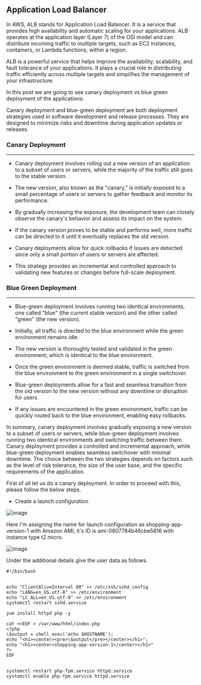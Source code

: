 ## Application Load Balancer

In AWS, ALB stands for Application Load Balancer. It is a service that provides high availability and automatic scaling for your applications. ALB operates at the application layer (Layer 7) of the OSI model and can distribute incoming traffic to multiple targets, such as EC2 instances, containers, or Lambda functions, within a region.

ALB is a powerful service that helps improve the availability, scalability, and fault tolerance of your applications. It plays a crucial role in distributing traffic efficiently across multiple targets and simplifies the management of your infrastructure.

In this post we are going to see canary deployment vs blue green deployment of the applications.

Canary deployment and blue-green deployment are both deployment strategies used in software development and release processes. They are designed to minimize risks and downtime during application updates or releases.

### Canary Deployment
---
- Canary deployment involves rolling out a new version of an application to a subset of users or servers, while the majority of the traffic still goes to the stable version.

- The new version, also known as the "canary," is initially exposed to a small percentage of users or servers to gather feedback and monitor its performance.

- By gradually increasing the exposure, the development team can closely observe the canary's behavior and assess its impact on the system.

- If the canary version proves to be stable and performs well, more traffic can be directed to it until it eventually replaces the old version.

- Canary deployments allow for quick rollbacks if issues are detected since only a small portion of users or servers are affected.

- This strategy provides an incremental and controlled approach to validating new features or changes before full-scale deployment.

### Blue Green Deployment
---
- Blue-green deployment involves running two identical environments, one called "blue" (the current stable version) and the other called "green" (the new version).

- Initially, all traffic is directed to the blue environment while the green environment remains idle.

- The new version is thoroughly tested and validated in the green environment, which is identical to the blue environment.

- Once the green environment is deemed stable, traffic is switched from the blue environment to the green environment in a single switchover.

- Blue-green deployments allow for a fast and seamless transition from the old version to the new version without any downtime or disruption for users.

- If any issues are encountered in the green environment, traffic can be quickly routed back to the blue environment, enabling easy rollbacks.


In summary, canary deployment involves gradually exposing a new version to a subset of users or servers, while blue-green deployment involves running two identical environments and switching traffic between them. Canary deployment provides a controlled and incremental approach, while blue-green deployment enables seamless switchover with minimal downtime. The choice between the two strategies depends on factors such as the level of risk tolerance, the size of the user base, and the specific requirements of the application.

First of all let us do a canary deployment. In order to proceed with this, please follow the below steps.

- Create a launch configuration

![image](https://github.com/jijinmichael/ALB/assets/134680540/8da8487b-0dad-4545-89df-97fb228cd562)

Here I'm assigning the name for launch configuration as shopping-app-version-1 with Amazon AMI, it's ID is ami-0607784b46cbe5816 with instance type t2.micro.

![image](https://github.com/jijinmichael/ALB/assets/134680540/444b328a-1806-4157-b562-354e67e30d07)

Under the additional details give the user data as follows.
```
#!/bin/bash


echo "ClientAliveInterval 60" >> /etc/ssh/sshd_config
echo "LANG=en_US.utf-8" >> /etc/environment
echo "LC_ALL=en_US.utf-8" >> /etc/environment
systemctl restart sshd.service

yum install httpd php -y

cat <<EOF > /var/www/html/index.php
<?php
\$output = shell_exec('echo $HOSTNAME');
echo "<h1><center><pre>\$output</pre></center></h1>";
echo "<h1><center>shopping-app-version-1</center></h1>"
?>
EOF


systemctl restart php-fpm.service httpd.service
systemctl enable php-fpm.service httpd.service
```
